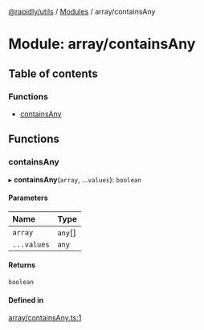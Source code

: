 [@rapidly/utils](../README.md) / [Modules](../modules.md) / array/containsAny

# Module: array/containsAny

## Table of contents

### Functions

- [containsAny](array_containsAny.md#containsany)

## Functions

### containsAny

▸ **containsAny**(`array`, ...`values`): `boolean`

#### Parameters

| Name | Type |
| :------ | :------ |
| `array` | `any`[] |
| `...values` | `any` |

#### Returns

`boolean`

#### Defined in

[array/containsAny.ts:1](https://github.com/canguser/rapidly-utils/blob/3c92917/main/array/containsAny.ts#L1)
